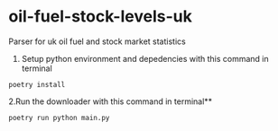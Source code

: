 # oil-fuel-stock-levels-uk
Parser for uk oil fuel and stock market  statistics

1. Setup python environment and depedencies with this command in terminal

```poetry install```

2.Run the downloader with this command in terminal**

```poetry run python main.py```
